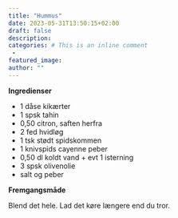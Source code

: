 ```yaml
---
title: "Hummus"
date: 2023-05-31T13:50:15+02:00
draft: false
description:
categories: # This is an inline comment
 -
featured_image:
author: ""
---
```


**Ingredienser**

- 1 dåse kikærter
- 1 spsk tahin
- 0,50 citron, saften herfra
- 2 fed hvidløg
- 1 tsk stødt spidskommen
- 1 knivspids cayenne peber
- 0,50 dl koldt vand + evt 1 isterning
- 3 spsk olivenolie
- salt og peber

**Fremgangsmåde**

Blend det hele. Lad det køre længere end du tror.